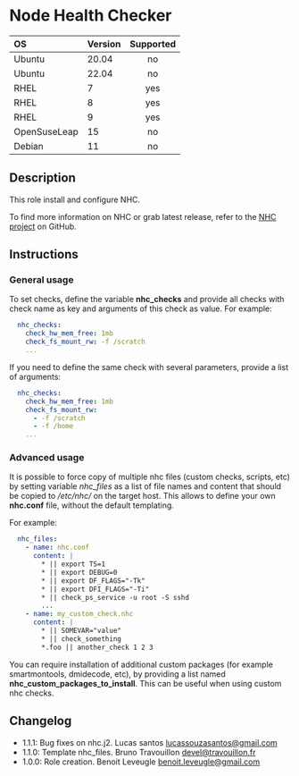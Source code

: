 # Node Health Checker

|      OS      | Version | Supported |
|:-------------|:--------|:---------:|
| Ubuntu       |   20.04 |    no     |
| Ubuntu       |   22.04 |    no     |
| RHEL         |       7 |    yes    |
| RHEL         |       8 |    yes    |
| RHEL         |       9 |    yes    |
| OpenSuseLeap |      15 |    no     |
| Debian       |      11 |    no     |

## Description

This role install and configure NHC.

To find more information on NHC or grab latest release, refer to the [NHC
project](https://github.com/mej/nhc) on GitHub.

## Instructions

### General usage

To set checks, define the variable **nhc_checks** and provide all checks with
check name as key and arguments of this check as value. For example:

```yaml
  nhc_checks:
    check_hw_mem_free: 1mb
    check_fs_mount_rw: -f /scratch
    ...
```

If you need to define the same check with several parameters, provide a list of
arguments:

```yaml
  nhc_checks:
    check_hw_mem_free: 1mb
    check_fs_mount_rw:
      - -f /scratch
      - -f /home
    ...
```

### Advanced usage

It is possible to force copy of multiple nhc files (custom checks, scripts,
etc) by setting variable *nhc_files* as a list of file names and content that
should be copied to */etc/nhc/* on the target host. This allows to define your
own **nhc.conf** file, without the default templating.

For example:

```yaml
  nhc_files:
    - name: nhc.conf
      content: |
        * || export TS=1
        * || export DEBUG=0
        * || export DF_FLAGS="-Tk"
        * || export DFI_FLAGS="-Ti"
        * || check_ps_service -u root -S sshd
        ...
    - name: my_custom_check.nhc
      content: |
        * || SOMEVAR="value"
        * || check_something
        *.foo || another_check 1 2 3
```

You can require installation of additional custom packages (for example
smartmontools, dmidecode, etc), by providing a list named
**nhc_custom_packages_to_install**. This can be useful when using custom nhc
checks.

## Changelog

* 1.1.1: Bug fixes on nhc.j2. Lucas santos <lucassouzasantos@gmail.com>
* 1.1.0: Template nhc_files. Bruno Travouillon <devel@travouillon.fr>
* 1.0.0: Role creation. Benoit Leveugle <benoit.leveugle@gmail.com>
